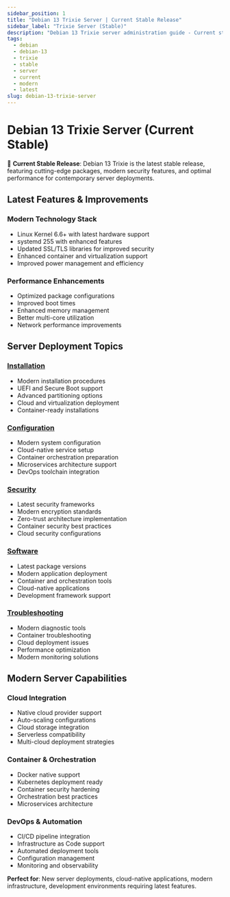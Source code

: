 ```yaml
---
sidebar_position: 1
title: "Debian 13 Trixie Server | Current Stable Release"
sidebar_label: "Trixie Server (Stable)"
description: "Debian 13 Trixie server administration guide - Current stable release with latest features, security updates, and modern server capabilities."
tags:
  - debian
  - debian-13
  - trixie
  - stable
  - server
  - current
  - modern
  - latest
slug: debian-13-trixie-server
---
```


# Debian 13 Trixie Server (Current Stable)

🚀 **Current Stable Release**: Debian 13 Trixie is the latest stable release, featuring cutting-edge packages, modern security features, and optimal performance for contemporary server deployments.

## Latest Features & Improvements

### Modern Technology Stack
- Linux Kernel 6.6+ with latest hardware support
- systemd 255 with enhanced features
- Updated SSL/TLS libraries for improved security
- Enhanced container and virtualization support
- Improved power management and efficiency

### Performance Enhancements
- Optimized package configurations
- Improved boot times
- Enhanced memory management
- Better multi-core utilization
- Network performance improvements

## Server Deployment Topics

### [Installation](./installation/)
- Modern installation procedures
- UEFI and Secure Boot support
- Advanced partitioning options
- Cloud and virtualization deployment
- Container-ready installations

### [Configuration](./configuration/)
- Modern system configuration
- Cloud-native service setup
- Container orchestration preparation
- Microservices architecture support
- DevOps toolchain integration

### [Security](./security/)
- Latest security frameworks
- Modern encryption standards
- Zero-trust architecture implementation
- Container security best practices
- Cloud security configurations

### [Software](./software/)
- Latest package versions
- Modern application deployment
- Container and orchestration tools
- Cloud-native applications
- Development framework support

### [Troubleshooting](./troubleshooting/)
- Modern diagnostic tools
- Container troubleshooting
- Cloud deployment issues
- Performance optimization
- Modern monitoring solutions

## Modern Server Capabilities

### Cloud Integration
- Native cloud provider support
- Auto-scaling configurations
- Cloud storage integration
- Serverless compatibility
- Multi-cloud deployment strategies

### Container & Orchestration
- Docker native support
- Kubernetes deployment ready
- Container security hardening
- Orchestration best practices
- Microservices architecture

### DevOps & Automation
- CI/CD pipeline integration
- Infrastructure as Code support
- Automated deployment tools
- Configuration management
- Monitoring and observability

**Perfect for**: New server deployments, cloud-native applications, modern infrastructure, development environments requiring latest features.